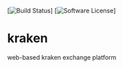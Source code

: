 [![Build Status](https://travis-ci.org/saukymo/kraken.svg?branch=master)]
[![Software License](https://img.shields.io/badge/license-MIT-brightgreen.svg?style=flat-square)]


# kraken
web-based kraken exchange platform
